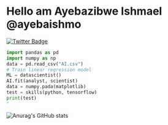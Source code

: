 # Hello am Ayebazibwe Ishmael @ayebaishmo
[![Twitter Badge](https://img.shields.io/badge/-@ayebaishmo-1ca0f1?style=flat-square&labelColor=1ca0f1&logo=twitter&logoColor=white&link=https://twitter.com/ishmo256)](https://twitter.com/ishmo256)

```python
import pandas as pd
import numpy as np
data = pd.read_csv("AI.csv")
# Train linear regression model
ML = datascientist()
AI.fit(analyst, scientist)
data = numpy.pada(matplotlib)
test = skills(python, tensorflow)
print(test)
"
```

![Anurag's GitHub stats](https://github-readme-stats.vercel.app/api?username=ayebaishmo&show_icons=true&theme=radical)


